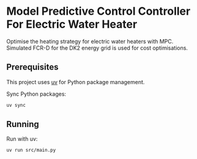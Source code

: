 # Model Predictive Control Controller For Electric Water Heater

Optimise the heating strategy for electric water heaters with MPC. Simulated FCR-D for the DK2 energy grid is used for cost optimisations.

## Prerequisites 

This project uses [uv](https://docs.astral.sh/uv/getting-started/installation/) for Python package management. 

Sync Python packages: 

```bash
uv sync
```

## Running

Run with uv: 

```bash
uv run src/main.py 
```